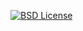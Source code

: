 [![BSD License](https://img.shields.io/badge/license-BSD-blue.svg)](http://opensource.org/licenses/BSD-3-Clause)